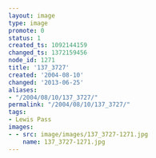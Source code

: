 ```yaml
---
layout: image
type: image
promote: 0
status: 1
created_ts: 1092144159
changed_ts: 1372159456
node_id: 1271
title: '137_3727'
created: '2004-08-10'
changed: '2013-06-25'
aliases:
- "/2004/08/10/137_3727/"
permalink: "/2004/08/10/137_3727/"
tags:
- Lewis Pass
images:
- - src: image/images/137_3727-1271.jpg
    name: 137_3727-1271.jpg
---
```


